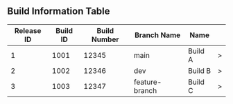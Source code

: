 <!DOCTYPE html>
<html lang="en">
<head>
    <meta charset="UTF-8">
    <meta name="viewport" content="width=device-width, initial-scale=1.0">
    <title>Bootstrap 4 Table with Search and Expand/Collapse</title>
    <link rel="stylesheet" href="https://maxcdn.bootstrapcdn.com/bootstrap/4.5.2/css/bootstrap.min.css">
    <link rel="stylesheet" href="https://cdn.datatables.net/1.10.21/css/dataTables.bootstrap4.min.css">
    <style>
        .details-container {
            display: none;
        }
        .details-show {
            display: table-row;
        }
        .no-border {
            border: none !important; /* Ensure no borders for the details container */
        }
        .toggle-button {
            cursor: pointer;
            transition: transform 0.3s ease;
        }
        .toggle-button.expanded {
            transform: rotate(90deg);
        }
    </style>
</head>
<body>
<div class="container mt-5">
    <h2 class="mb-4">Build Information Table</h2>
    <table id="buildTable" class="table table-striped table-bordered">
        <thead>
            <tr>
                <th>Release ID</th>
                <th>Build ID</th>
                <th>Build Number</th>
                <th>Branch Name</th>
                <th>Name</th>
                <th></th>
            </tr>
        </thead>
        <tbody>
            <tr data-child='{"environment":["Production", "Staging"],"execution_date":"2024-06-01","execution_time":"12:00 PM","downloads":["link1","link2"]}'>
                <td>1</td>
                <td>1001</td>
                <td>12345</td>
                <td>main</td>
                <td>Build A</td>
                <td class="toggle-button">&gt;</td>
            </tr>
            <tr data-child='{"environment":["Development"],"execution_date":"2024-06-02","execution_time":"1:00 PM","downloads":["link3"]}'>
                <td>2</td>
                <td>1002</td>
                <td>12346</td>
                <td>dev</td>
                <td>Build B</td>
                <td class="toggle-button">&gt;</td>
            </tr>
            <tr data-child='{"environment":["Testing"],"execution_date":"2024-06-03","execution_time":"2:00 PM","downloads":["link4","link5"]}'>
                <td>3</td>
                <td>1003</td>
                <td>12347</td>
                <td>feature-branch</td>
                <td>Build C</td>
                <td class="toggle-button">&gt;</td>
            </tr>
            <!-- Add more rows as needed -->
        </tbody>
    </table>
</div>

<script src="https://code.jquery.com/jquery-3.5.1.js"></script>
<script src="https://cdn.datatables.net/1.10.21/js/jquery.dataTables.min.js"></script>
<script src="https://cdn.datatables.net/1.10.21/js/dataTables.bootstrap4.min.js"></script>
<script>
$(document).ready(function() {
    var table = $('#buildTable').DataTable({
        "order": [],
        "columnDefs": [
            { "orderable": false, "targets": -1 }
        ]
    });

    // Toggle the details
    $('#buildTable').on('click', 'tbody tr', function() {
        var tr = $(this).closest('tr');
        var row = table.row(tr);
        var button = tr.find('.toggle-button');

        if (row.child.isShown()) {
            row.child.hide();
            button.html('&gt;').removeClass('expanded');
            tr.removeClass('shown'); // Ensure no additional classes are affecting borders
        } else {
            var data = tr.data('child');
            var detailsHtml = `
                <div class="no-border">
                    <strong>Environment:</strong>
                    <ul>
                        ${data.environment.map(env => `<li>${env}</li>`).join('')}
                    </ul>
                    <strong>Execution Date:</strong> ${data.execution_date}<br>
                    <strong>Execution Time:</strong> ${data.execution_time}<br>
                    <strong>Downloads:</strong>
                    <ul>
                        ${data.downloads.map(link => `<li><a href="#">${link}</a></li>`).join('')}
                    </ul>
                </div>
            `;
            row.child(detailsHtml).show();
            button.html('V').addClass('expanded');
            tr.addClass('shown'); // Ensure no additional classes are affecting borders
        }
    });
});
</script>
</body>
</html>
